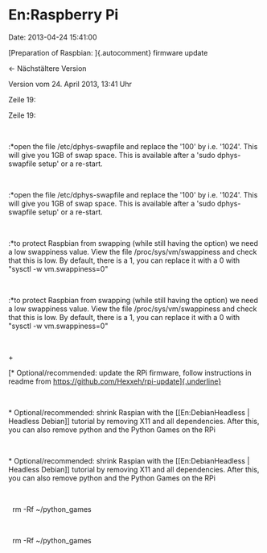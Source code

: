 En:Raspberry Pi
===============

Date: 2013-04-24 15:41:00

[Preparation of Raspbian: ]{.autocomment} firmware update

← Nächstältere Version

Version vom 24. April 2013, 13:41 Uhr

Zeile 19:

Zeile 19:

 

<div>

:\*open the file /etc/dphys-swapfile and replace the \'100\' by i.e.
\'1024\'. This will give you 1GB of swap space. This is available after
a \'sudo dphys-swapfile setup\' or a re-start.

</div>

 

<div>

:\*open the file /etc/dphys-swapfile and replace the \'100\' by i.e.
\'1024\'. This will give you 1GB of swap space. This is available after
a \'sudo dphys-swapfile setup\' or a re-start.

</div>

 

<div>

:\*to protect Raspbian from swapping (while still having the option) we
need a low swappiness value. View the file /proc/sys/vm/swappiness and
check that this is low. By default, there is a 1, you can replace it
with a 0 with \"sysctl -w vm.swappiness=0\"

</div>

 

<div>

:\*to protect Raspbian from swapping (while still having the option) we
need a low swappiness value. View the file /proc/sys/vm/swappiness and
check that this is low. By default, there is a 1, you can replace it
with a 0 with \"sysctl -w vm.swappiness=0\"

</div>

 

\+

<div>

[\* Optional/recommended: update the RPi firmware, follow instructions
in readme from https://github.com/Hexxeh/rpi-update]{.underline}

</div>

 

<div>

\* Optional/recommended: shrink Raspian with the \[\[En:DebianHeadless
\| Headless Debian\]\] tutorial by removing X11 and all dependencies.
After this, you can also remove python and the Python Games on the RPi

</div>

 

<div>

\* Optional/recommended: shrink Raspian with the \[\[En:DebianHeadless
\| Headless Debian\]\] tutorial by removing X11 and all dependencies.
After this, you can also remove python and the Python Games on the RPi

</div>

 

<div>

  rm -Rf \~/python\_games

</div>

 

<div>

  rm -Rf \~/python\_games

</div>

